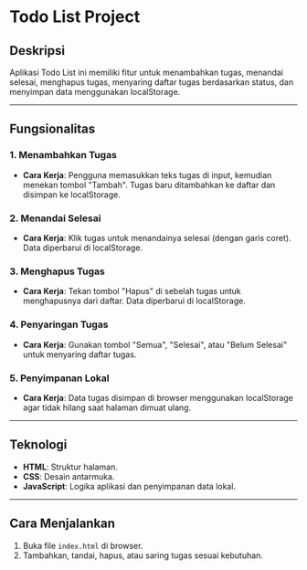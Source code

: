 # Todo List Project

## Deskripsi
Aplikasi Todo List ini memiliki fitur untuk menambahkan tugas, menandai selesai, menghapus tugas, menyaring daftar tugas berdasarkan status, dan menyimpan data menggunakan localStorage.

---

## Fungsionalitas
### 1. Menambahkan Tugas
- **Cara Kerja**: 
  Pengguna memasukkan teks tugas di input, kemudian menekan tombol "Tambah". Tugas baru ditambahkan ke daftar dan disimpan ke localStorage.
  
### 2. Menandai Selesai
- **Cara Kerja**: 
  Klik tugas untuk menandainya selesai (dengan garis coret). Data diperbarui di localStorage.

### 3. Menghapus Tugas
- **Cara Kerja**: 
  Tekan tombol "Hapus" di sebelah tugas untuk menghapusnya dari daftar. Data diperbarui di localStorage.

### 4. Penyaringan Tugas
- **Cara Kerja**: 
  Gunakan tombol "Semua", "Selesai", atau "Belum Selesai" untuk menyaring daftar tugas.

### 5. Penyimpanan Lokal
- **Cara Kerja**: 
  Data tugas disimpan di browser menggunakan localStorage agar tidak hilang saat halaman dimuat ulang.

---

## Teknologi
- **HTML**: Struktur halaman.
- **CSS**: Desain antarmuka.
- **JavaScript**: Logika aplikasi dan penyimpanan data lokal.

---

## Cara Menjalankan
1. Buka file `index.html` di browser.
2. Tambahkan, tandai, hapus, atau saring tugas sesuai kebutuhan.
